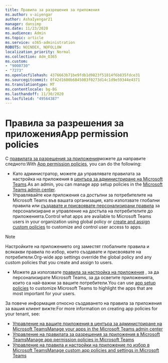 ```yaml
---
title: Правила за разрешения за приложения
ms.author: v-aiyengar
author: AshaIyengar21
manager: dansimp
ms.date: 11/23/2020
ms.audience: Admin
ms.topic: article
ms.service: o365-administration
ROBOTS: NOINDEX, NOFOLLOW
localization_priority: Normal
ms.collection: Adm_O365
ms.custom:
- "9000730"
- "7273"
ms.openlocfilehash: 4376663b71be9fdb1d9823f51814f6b835fdce31
ms.sourcegitcommit: 0f42d1600b6845083f0273d14c1d9e59344e4371
ms.translationtype: MT
ms.contentlocale: bg-BG
ms.lasthandoff: 11/30/2020
ms.locfileid: "49564387"
---
```

# <a name="app-permission-policies"></a><span data-ttu-id="f083e-102">Правила за разрешения за приложения</span><span class="sxs-lookup"><span data-stu-id="f083e-102">App permission policies</span></span>

<span data-ttu-id="f083e-103">С [правилата за разрешения за приложения](https://docs.microsoft.com/microsoftteams/teams-app-permission-policies)можете да направите следното:</span><span class="sxs-lookup"><span data-stu-id="f083e-103">With [App permission policies](https://docs.microsoft.com/microsoftteams/teams-app-permission-policies), you can do the following:</span></span>
- <span data-ttu-id="f083e-104">Като администратор, можете да управлявате правилата за настройка на приложения в [центъра за администриране на Microsoft Teams](https://admin.teams.microsoft.com/policies/app-permission).</span><span class="sxs-lookup"><span data-stu-id="f083e-104">As an admin, you can manage app setup policies in the [Microsoft Teams admin center](https://admin.teams.microsoft.com/policies/app-permission).</span></span>
- <span data-ttu-id="f083e-105">Управлявайте кои приложения са достъпни за потребителите на Microsoft Teams във вашата организация, като използвате глобални правила или [създавате и присвоявате персонализирани правила](https://docs.microsoft.com/microsoftteams/teams-app-permission-policies#create-a-custom-app-permission-policy) за персонализиране и управление на достъпа на потребителите до приложенията.</span><span class="sxs-lookup"><span data-stu-id="f083e-105">Control what apps are available to Microsoft Teams users in your organization using global policy or [create and assign custom policies](https://docs.microsoft.com/microsoftteams/teams-app-permission-policies#create-a-custom-app-permission-policy) to customize and control user access to apps.</span></span> 
> [!NOTE]
> <span data-ttu-id="f083e-106">Настройките на приложението org заместят глобалните правила и всякакви правила по избор, които създавате и присвоявате на потребители.</span><span class="sxs-lookup"><span data-stu-id="f083e-106">Org-wide app settings override the global policy and any custom policies that you create and assign to users.</span></span>
- <span data-ttu-id="f083e-107">Можете да използвате [правила за настройка на приложения](https://docs.microsoft.com/microsoftteams/teams-app-setup-policies) , за да персонализирате Microsoft Teams, за да осветите приложенията, които са най-важни за вашите потребители.</span><span class="sxs-lookup"><span data-stu-id="f083e-107">You can use [app setup policies](https://docs.microsoft.com/microsoftteams/teams-app-setup-policies) to customize Microsoft Teams to highlight the apps that are most important for your users.</span></span> 


<span data-ttu-id="f083e-108">За повече информация относно създаването на правила за приложения за вашия клиент вижте:</span><span class="sxs-lookup"><span data-stu-id="f083e-108">For more information on creating app policies for your tenant, see:</span></span>
- [<span data-ttu-id="f083e-109">Управление на вашите приложения в центъра за администриране на Microsoft Teams</span><span class="sxs-lookup"><span data-stu-id="f083e-109">Manage your apps in the Microsoft Teams admin center</span></span>](https://docs.microsoft.com/MicrosoftTeams/manage-apps)
- [<span data-ttu-id="f083e-110">Управление на правилата за разрешения за приложения в Microsoft Teams</span><span class="sxs-lookup"><span data-stu-id="f083e-110">Manage app permission policies in Microsoft Teams</span></span>](https://docs.microsoft.com/microsoftteams/teams-app-permission-policies)
- [<span data-ttu-id="f083e-111">Управление на правила и настройки на приложение по избор в Microsoft Teams</span><span class="sxs-lookup"><span data-stu-id="f083e-111">Manage custom app policies and settings in Microsoft Teams</span></span>](https://docs.microsoft.com/MicrosoftTeams/teams-custom-app-policies-and-settings)
